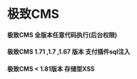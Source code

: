 # 极致CMS

#### 极致CMS 全版本任意代码执行(后台权限)
#### 极致CMS 1.71 ,1.7 ,1.67 版本 支付插件sql注入
#### 极致CMS < 1.81版本 存储型XSS